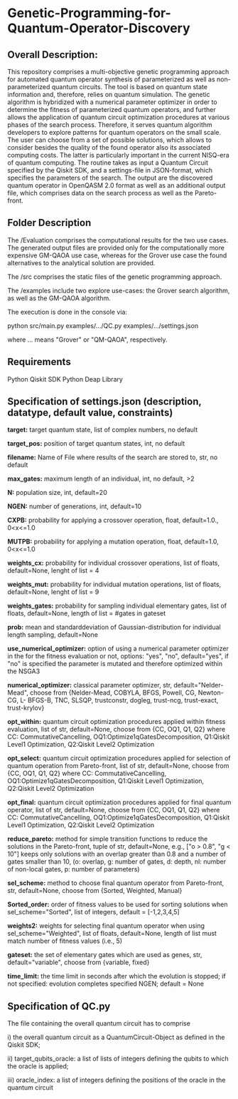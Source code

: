 # Genetic-Programming-for-Quantum-Operator-Discovery
## Overall Description:
This repository comprises a multi-objective genetic programming approach for automated quantum operator synthesis of parameterized as well as non-parameterized quantum circuits. 
The tool is based on quantum state information and, therefore, relies on quantum simulation. The genetic algorithm is hybridized with a numerical parameter optimizer in order to determine the fitness of parameterized quantum operators, and further allows the application of quantum circuit optimization procedures at various phases of the search process.
Therefore, it serves quantum algorithm developers to explore patterns for quantum operators on the small scale. The user can choose from a set of possible solutions, which allows to consider besides the quality of the found operator also its associated computing costs. The latter is particularly important in the current NISQ-era of quantum computing.
The routine takes as input a Quantum Circuit specified by the Qiskit SDK, and a settings-file in JSON-format, which specifies the parameters of the search. The output are the discovered quantum operator in OpenQASM 2.0 format as well as an additional output file, which comprises data on the search process as well as the Pareto-front.

## Folder Description
The /Evaluation comprises the computational results for the two use cases. The generated output files are provided only for the computationally more expensive GM-QAOA use case, whereas for the Grover use case the found alternatives to the analytical solution are provided.

The /src comprises the static files of the genetic programming approach.

The /examples include two explore use-cases: the Grover search algorithm, as well as the GM-QAOA algorithm.

The execution is done in the console via:

python src/main.py examples/.../QC.py examples/.../settings.json

where ... means "Grover" or "QM-QAOA", respectively.

## Requirements
Python Qiskit SDK
Python Deap Library

## Specification of settings.json (description, datatype, default value, constraints)
**target:** target quantum state, list of complex numbers, no default

**target_pos:** position of target quantum states, int, no default

**filename:** Name of File where results of the search are stored to, str, no default

**max_gates:** maximum length of an individual, int, no default, >2

**N:** population size, int, default=20

**NGEN:** number of generations, int, default=10

**CXPB:** probability for applying a crossover operation, float, default=1.0., 0<x<=1.0

**MUTPB:** probability for applying a mutation operation, float, default=1.0, 0<x<=1.0

**weights_cx:** probability for individual crossover operations, list of floats, default=None, lenght of list = 4

**weights_mut:** probability for individual mutation operations, list of floats, default=None, lenght of list = 9

**weights_gates:** probability for sampling individual elementary gates, list of floats, default=None, length of list = #gates in gateset

**prob:** mean and standarddeviation of Gaussian-distribution for individual length sampling, default=None

**use_numerical_optimizer:** option of using a numerical parameter optimizer in the for the fitness evaluation or not, options: "yes", "no", default="yes", if "no" is specified the parameter is mutated and therefore optimized within the NSGA3 

**numerical_optimizer:** classical parameter optimizer, str, default="Nelder-Mead", choose from {Nelder-Mead, COBYLA, BFGS, Powell, CG, Newton-CG, L- BFGS-B, TNC, SLSQP, trustconstr, dogleg, trust-ncg, trust-exact, trust-krylov}

**opt_within:** quantum circuit optimization procedures applied within fitness evaluation, list of str, default=None, choose from {CC, OQ1, Q1, Q2} where CC: CommutativeCancelling, OQ1:Optimize1qGatesDecomposition, Q1:Qiskit Level1 Optimization, Q2:Qiskit Level2 Optimization

**opt_select:** quantum circuit optimization procedures applied for selection of quantum operation from Pareto-front, list of str, default=None, choose from {CC, OQ1, Q1, Q2} where CC: CommutativeCancelling, OQ1:Optimize1qGatesDecomposition, Q1:Qiskit Level1 Optimization, Q2:Qiskit Level2 Optimization

**opt_final:** quantum circuit optimization procedures applied for final quantum operator, list of str, default=None, choose from {CC, OQ1, Q1, Q2} where CC: CommutativeCancelling, OQ1:Optimize1qGatesDecomposition, Q1:Qiskit Level1 Optimization, Q2:Qiskit Level2 Optimization

**reduce_pareto:** method for simple transition functions to reduce the solutions in the Pareto-front, tuple of str, default=None, e.g., ["o > 0.8", "g < 10"] keeps only solutions with an overlap greater than 0.8 and a number of gates smaller than 10, (o: overlap, g: number of gates, d: depth, nl: number of non-local gates, p: number of parameters)

**sel_scheme:** method to choose final quantum operator from Pareto-front, str, default=None, choose from {Sorted, Weighted, Manual}

**Sorted_order:** order of fitness values to be used for sorting solutions when sel_scheme="Sorted", list of integers, default = [-1,2,3,4,5]

**weights2:** weights for selecting final quantum operator when using sel_scheme="Weighted", list of floats, default=None, length of list must match number of fitness values (i.e., 5)

**gateset:** the set of elementary gates which are used as genes, str, default="variable", choose from {variable, fixed}

**time_limit:** the time limit in seconds after which the evolution is stopped; if not specified: evolution completes specified NGEN; default = None

## Specification of QC.py
The file containing the overall quantum circuit has to comprise 

i) the overall quantum circuit as a QuantumCircuit-Object as defined in the Qiskit SDK;

ii) target_qubits_oracle: a list of lists of integers defining the qubits to which the oracle is applied;

iii) oracle_index: a list of integers defining the positions of the oracle in the quantum circuit
